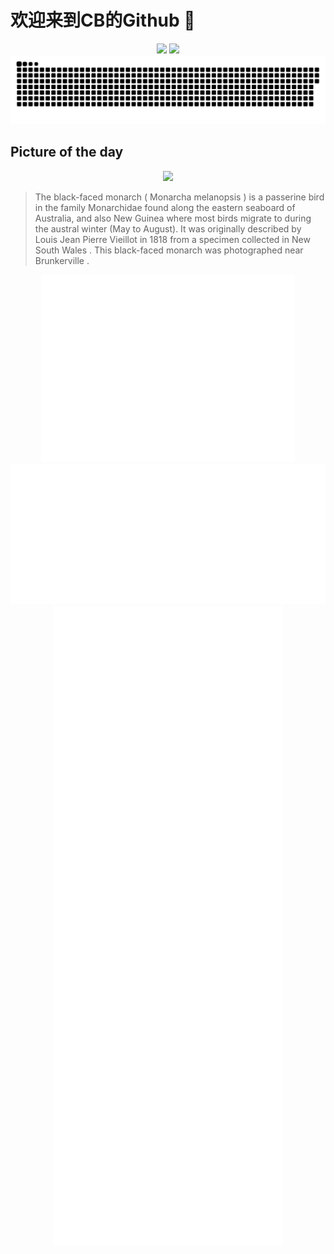 
# 欢迎来到CB的Github 👋

<div align="center">
  <img height="137px" src="https://github-readme-stats.vercel.app/api?username=SuperCB&show_icons=true&theme=radical" />
  <img height="137px" src="https://github-readme-stats.vercel.app/api/top-langs/?username=SuperCB&hide_title=true&hide_border=true&layout=compact&langs_count=6&text_color=000&icon_color=fff" />
</div>


<div align="center">
    <img src="./contribution-snake/github-contribution-grid-snake.svg" />
</div>



## Picture of the day
<div align="center">
  <img width=400px src="https://upload.wikimedia.org/wikipedia/commons/thumb/9/9f/Monarcha_melanopsis_1_-_Brunkerville.jpg/525px-Monarcha_melanopsis_1_-_Brunkerville.jpg" />
</div>

>The  black-faced monarch  ( Monarcha melanopsis ) is a  passerine  bird in the family  Monarchidae  found along the eastern seaboard of Australia, and also New Guinea where most birds migrate to during the austral winter (May to August). It was originally  described  by  Louis Jean Pierre Vieillot  in 1818 from a specimen collected in  New South Wales . This black-faced monarch was photographed near  Brunkerville .



<div align="center">
  <img height="300px" src="base_metrics.svg" />
  <img  src="metrics.plugin.calendar.full.svg" />
</div>


<div align="center">
  <img  src="plugin_metrics.svg" /> 
</div>
